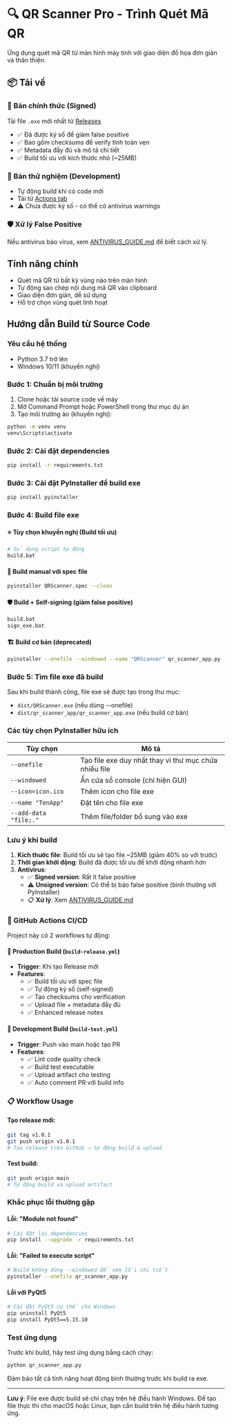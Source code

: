 # 🔍 QR Scanner Pro - Trình Quét Mã QR

Ứng dụng quét mã QR từ màn hình máy tính với giao diện đồ họa đơn giản và thân thiện.

## 📦 Tải về

### 🔗 Bản chính thức (Signed)
Tải file `.exe` mới nhất từ [Releases](../../releases)
- ✅ Đã được ký số để giảm false positive
- ✅ Bao gồm checksums để verify tính toàn vẹn  
- ✅ Metadata đầy đủ và mô tả chi tiết
- ✅ Build tối ưu với kích thước nhỏ (~25MB)

### 🧪 Bản thử nghiệm (Development)
- Tự động build khi có code mới
- Tải từ [Actions tab](../../actions)
- ⚠️ Chưa được ký số - có thể có antivirus warnings

### 🛡️ Xử lý False Positive
Nếu antivirus báo virus, xem [ANTIVIRUS_GUIDE.md](ANTIVIRUS_GUIDE.md) để biết cách xử lý.

## Tính năng chính

- Quét mã QR từ bất kỳ vùng nào trên màn hình
- Tự động sao chép nội dung mã QR vào clipboard
- Giao diện đơn giản, dễ sử dụng
- Hỗ trợ chọn vùng quét linh hoạt

## Hướng dẫn Build từ Source Code

### Yêu cầu hệ thống

- Python 3.7 trở lên
- Windows 10/11 (khuyến nghị)

### Bước 1: Chuẩn bị môi trường

1. Clone hoặc tải source code về máy
2. Mở Command Prompt hoặc PowerShell trong thư mục dự án
3. Tạo môi trường ảo (khuyến nghị):
```bash
python -m venv venv
venv\Scripts\activate
```

### Bước 2: Cài đặt dependencies

```bash
pip install -r requirements.txt
```

### Bước 3: Cài đặt PyInstaller để build exe

```bash
pip install pyinstaller
```

### Bước 4: Build file exe

#### ⭐ Tùy chọn khuyến nghị (Build tối ưu)
```bash
# Sử dụng script tự động
build.bat
```

#### 🔧 Build manual với spec file
```bash
pyinstaller QRScanner.spec --clean
```

#### 🛡️ Build + Self-signing (giảm false positive)
```bash
build.bat
sign_exe.bat
```

#### 🏗️ Build cơ bản (deprecated)
```bash
pyinstaller --onefile --windowed --name "QRScanner" qr_scanner_app.py
```

### Bước 5: Tìm file exe đã build

Sau khi build thành công, file exe sẽ được tạo trong thư mục:
- `dist/QRScanner.exe` (nếu dùng --onefile)
- `dist/qr_scanner_app/qr_scanner_app.exe` (nếu build cơ bản)

### Các tùy chọn PyInstaller hữu ích

| Tùy chọn | Mô tả |
|----------|--------|
| `--onefile` | Tạo file exe duy nhất thay vì thư mục chứa nhiều file |
| `--windowed` | Ẩn cửa sổ console (chỉ hiện GUI) |
| `--icon=icon.ico` | Thêm icon cho file exe |
| `--name "TenApp"` | Đặt tên cho file exe |
| `--add-data "file;."` | Thêm file/folder bổ sung vào exe |

### Lưu ý khi build

1. **Kích thước file**: Build tối ưu sẽ tạo file ~25MB (giảm 40% so với trước)
2. **Thời gian khởi động**: Build đã được tối ưu để khởi động nhanh hơn
3. **Antivirus**: 
   - ✅ **Signed version**: Rất ít false positive
   - ⚠️ **Unsigned version**: Có thể bị báo false positive (bình thường với PyInstaller)
   - 📋 **Xử lý**: Xem [ANTIVIRUS_GUIDE.md](ANTIVIRUS_GUIDE.md)

### 🤖 GitHub Actions CI/CD

Project này có 2 workflows tự động:

#### 🚀 Production Build (`build-release.yml`)
- **Trigger**: Khi tạo Release mới
- **Features**:
  - ✅ Build tối ưu với spec file
  - ✅ Tự động ký số (self-signed)
  - ✅ Tạo checksums cho verification
  - ✅ Upload file + metadata đầy đủ
  - ✅ Enhanced release notes

#### 🧪 Development Build (`build-test.yml`)  
- **Trigger**: Push vào main hoặc tạo PR
- **Features**:
  - ✅ Lint code quality check
  - ✅ Build test executable
  - ✅ Upload artifact cho testing
  - ✅ Auto comment PR với build info

### 📋 Workflow Usage

#### Tạo release mới:
```bash
git tag v1.0.1
git push origin v1.0.1
# Tạo release trên GitHub → tự động build & upload
```

#### Test build:
```bash
git push origin main
# Tự động build và upload artifact
```

### Khắc phục lỗi thường gặp

#### Lỗi: "Module not found"
```bash
# Cài đặt lại dependencies
pip install --upgrade -r requirements.txt
```

#### Lỗi: "Failed to execute script"
```bash
# Build không dùng --windowed để xem lỗi chi tiết
pyinstaller --onefile qr_scanner_app.py
```

#### Lỗi với PyQt5
```bash
# Cài đặt PyQt5 cụ thể cho Windows
pip uninstall PyQt5
pip install PyQt5==5.15.10
```

### Test ứng dụng

Trước khi build, hãy test ứng dụng bằng cách chạy:
```bash
python qr_scanner_app.py
```

Đảm bảo tất cả tính năng hoạt động bình thường trước khi build ra exe.

---

**Lưu ý**: File exe được build sẽ chỉ chạy trên hệ điều hành Windows. Để tạo file thực thi cho macOS hoặc Linux, bạn cần build trên hệ điều hành tương ứng. 